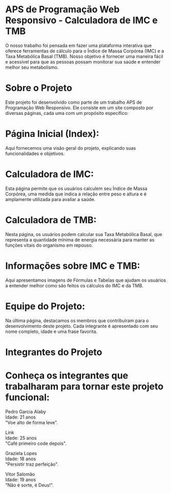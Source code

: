 # APS de Programação Web Responsivo - Calculadora de IMC e TMB
O nosso trabalho foi pensada em fazer uma plataforma interativa que oferece ferramentas de cálculo para o Índice de Massa Corpórea (IMC) e a Taxa Metabólica Basal (TMB). Nosso objetivo é fornecer uma maneira fácil e acessível para que as pessoas possam monitorar sua saúde e entender melhor seu metabolismo.

# Sobre o Projeto
Este projeto foi desenvolvido como parte de um trabalho APS de Programação Web Responsivo. Ele consiste em um site composto por diversas páginas, cada uma com um propósito específico:

# Página Inicial (Index):
Aqui fornecemos uma visão geral do projeto, explicando suas funcionalidades e objetivos.

# Calculadora de IMC:
Esta página permite que os usuários calculem seu Índice de Massa Corpórea, uma medida que indica a relação entre peso e altura e é amplamente utilizada para avaliar a saúde.

# Calculadora de TMB:
Nesta página, os usuários podem calcular sua Taxa Metabólica Basal, que representa a quantidade mínima de energia necessária para manter as funções vitais do organismo em repouso.

# Informações sobre IMC e TMB:
Aqui apresentamos imagens de Fórmulas e Tabelas que ajudam os usuários a entender melhor como são feitos os cálculos do IMC e da TMB.

# Equipe do Projeto:
Na última página, destacamos os membros que contribuíram para o desenvolvimento deste projeto. Cada integrante é apresentado com seu nome completo, idade e uma frase favorita.

# Integrantes do Projeto
# Conheça os integrantes que trabalharam para tornar este projeto funcional:

Pedro Garcia Alaby \
Idade: 21 anos \
"Voe alto de forma leve".

Link \
Idade: 25 anos \
"Café primeiro code depois".

Graziela Lopes \
Idade: 18 anos \
"Persistir traz perfeição".

Vitor Salomão \
Idade: 19 anos \
"Não é sorte, é Deus!".